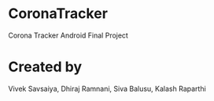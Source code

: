 # CoronaTracker
Corona Tracker Android Final Project


# Created by
Vivek Savsaiya,
Dhiraj Ramnani,
Siva Balusu,
Kalash Raparthi
 
 

